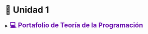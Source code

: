 # 🧩 Unidad 1

<details>
<summary><h2 style="display:inline; color:#6A0DAD;">💻 Portafolio de Teoría de la Programación</h2></summary>

<div style="
  background: linear-gradient(135deg, #4A00E0, #8E2DE2);
  color: white;
  text-align: center;
  padding: 40px 20px;
  border-radius: 15px;
  box-shadow: 0 4px 10px rgba(0,0,0,0.3);
  font-family: 'Segoe UI', sans-serif;
">
  <h1>💻 Portafolio de Teoría de la Programación</h1>
  <p style="font-style: italic; font-size: 1.1em;">
    “El software es una gran combinación entre arte e ingeniería.” — Bill Gates
  </p>

  <div style="
    background-color: rgba(255,255,255,0.15);
    display: inline-block;
    padding: 20px 40px;
    border-radius: 15px;
    text-align: left;
    line-height: 1.8;
  ">
    <p><strong>Nombre:</strong> ____________________________</p>
    <p><strong>Curso:</strong> ____________________________</p>
    <p><strong>Unidad:</strong> 1</p>
    <p><strong>Ciclo:</strong> ____________________________</p>
  </div>
</div>

---

## 📦 Tareas Presentadas

<div style="display:flex; flex-wrap:wrap; gap:20px; justify-content:center;">

<div style="background-color:#4A90E2; color:white; padding:20px; border-radius:15px; width:250px; text-align:center; box-shadow:0 3px 8px rgba(0,0,0,0.2);">
  <h3>📘 Tarea 1</h3>
  <p>Introducción a la programación</p>
  <a href="tareas/tarea1.md" style="color:white; text-decoration:underline;">Ver tarea</a>
</div>

<div style="background-color:#7B68EE; color:white; padding:20px; border-radius:15px; width:250px; text-align:center; box-shadow:0 3px 8px rgba(0,0,0,0.2);">
  <h3>📗 Tarea 2</h3>
  <p>Conceptos básicos de algoritmos</p>
  <a href="tareas/tarea2.md" style="color:white; text-decoration:underline;">Ver tarea</a>
</div>

<div style="background-color:#FF7F50; color:white; padding:20px; border-radius:15px; width:250px; text-align:center; box-shadow:0 3px 8px rgba(0,0,0,0.2);">
  <h3>📙 Tarea 3</h3>
  <p>Paradigmas de programación</p>
  <a href="tareas/tarea3.md" style="color:white; text-decoration:underline;">Ver tarea</a>
</div>

</div>

---

## 🧠 Concepto: Estructuras Secuenciales

Las **estructuras secuenciales** son aquellas en las que las instrucciones se ejecutan una tras otra, siguiendo un orden lógico y lineal, sin condiciones ni repeticiones.  
Son la base de cualquier programa, ya que permiten realizar pasos definidos de forma ordenada.

### 📋 Ejemplos:

1. **Ejemplo 1:** Calcular el área de un rectángulo.
   ```text
   Leer base y altura
   Calcular área = base * altura
   Mostrar área
   ```

2. **Ejemplo 2:** Mostrar un mensaje de bienvenida.
   ```text
   Imprimir "Bienvenido al sistema"
   ```

3. **Ejemplo 3:** Sumar dos números.
   ```text
   Leer A, B
   Calcular S = A + B
   Mostrar S
   ```

---

## 🧾 Evaluaciones y Talleres

> Aquí se enlazarán los talleres y evaluaciones desarrollados:

- [Evaluación 1](evaluaciones/evaluacion1.md)
- [Taller 1](talleres/taller1.md)
- [Taller 2](talleres/taller2.md)

---

## 💭 Reflexión Personal

> La programación no solo consiste en escribir código, sino en **pensar de forma estructurada y lógica**.  
> Aprender a programar mejora nuestra capacidad para resolver problemas, planificar tareas y comprender el funcionamiento de la tecnología que usamos día a día.  
> En un mundo dominado por la automatización y los datos, la programación se convierte en una **herramienta esencial para la innovación y el pensamiento crítico**.

---

## 📚 Bibliografía (Formato IEEE)

[1] D. Knuth, *The Art of Computer Programming*, 3rd ed., Addison-Wesley, 1997.  
[2] B. W. Kernighan and D. M. Ritchie, *The C Programming Language*, 2nd ed., Prentice Hall, 1988.  
[3] S. McConnell, *Code Complete*, 2nd ed., Microsoft Press, 2004.  
[4] IEEE Computer Society, “Software Engineering Body of Knowledge,” *IEEE SWEBOK V3.0*, 2014.  

</details>
